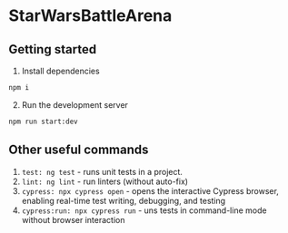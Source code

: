 # StarWarsBattleArena

## Getting started

1. Install dependencies

```bash
npm i
```

2. Run the development server

```bash
npm run start:dev
```

## Other useful commands
1. `test: ng test` - runs unit tests in a project.
2. `lint: ng lint` - run linters (without auto-fix)
3. `cypress: npx cypress open` - opens the interactive Cypress browser, enabling real-time test writing, debugging, and testing
4. `cypress:run: npx cypress run` - uns tests in command-line mode without browser interaction
